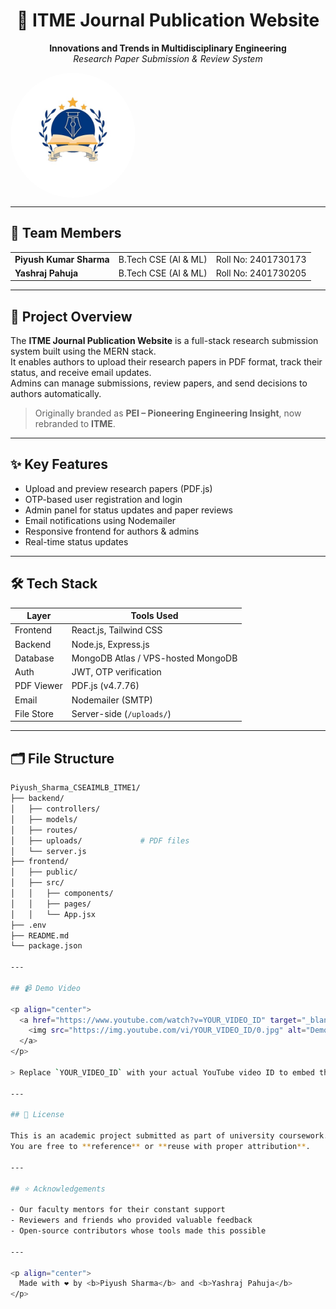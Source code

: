 <h1 align="center">🧠 ITME Journal Publication Website</h1>

<p align="center">
  <b>Innovations and Trends in Multidisciplinary Engineering</b><br/>
  <i>Research Paper Submission & Review System</i>
</p>

<div style="width: 200px; height: 200px; border-radius: 50%; overflow: hidden;">
  <img src="./banner.jpg" alt="ITME Banner" width="100%" height="100%" style="object-fit: cover;">
</div>


---

## 👥 Team Members

<table>
  <tr>
    <td><b>Piyush Kumar Sharma</b></td>
    <td>B.Tech CSE (AI & ML)</td>
    <td>Roll No: 2401730173</td>
  </tr>
  <tr>
    <td><b>Yashraj Pahuja</b></td>
    <td>B.Tech CSE (AI & ML)</td>
    <td>Roll No: 2401730205</td>
  </tr>
</table>

---

## 📌 Project Overview

The **ITME Journal Publication Website** is a full-stack research submission system built using the MERN stack.  
It enables authors to upload their research papers in PDF format, track their status, and receive email updates.  
Admins can manage submissions, review papers, and send decisions to authors automatically.

> Originally branded as **PEI – Pioneering Engineering Insight**, now rebranded to **ITME**.

---

## ✨ Key Features

- Upload and preview research papers (PDF.js)
- OTP-based user registration and login
- Admin panel for status updates and paper reviews
- Email notifications using Nodemailer
- Responsive frontend for authors & admins
- Real-time status updates

---

## 🛠️ Tech Stack

| Layer       | Tools Used                             |
|------------|------------------------------------------|
| Frontend   | React.js, Tailwind CSS                   |
| Backend    | Node.js, Express.js                      |
| Database   | MongoDB Atlas / VPS-hosted MongoDB       |
| Auth       | JWT, OTP verification                    |
| PDF Viewer | PDF.js (v4.7.76)                         |
| Email      | Nodemailer (SMTP)                        |
| File Store | Server-side (`/uploads/`)                |

---

## 🗂️ File Structure

```bash
Piyush_Sharma_CSEAIMLB_ITME1/
├── backend/
│   ├── controllers/
│   ├── models/
│   ├── routes/
│   ├── uploads/             # PDF files
│   └── server.js
├── frontend/
│   ├── public/
│   ├── src/
│   │   ├── components/
│   │   ├── pages/
│   │   └── App.jsx
├── .env
├── README.md
└── package.json

---

## 📹 Demo Video

<p align="center">
  <a href="https://www.youtube.com/watch?v=YOUR_VIDEO_ID" target="_blank">
    <img src="https://img.youtube.com/vi/YOUR_VIDEO_ID/0.jpg" alt="Demo Video" width="60%" />
  </a>
</p>

> Replace `YOUR_VIDEO_ID` with your actual YouTube video ID to embed the preview image.

---

## 🧾 License

This is an academic project submitted as part of university coursework.  
You are free to **reference** or **reuse with proper attribution**.

---

## ⭐ Acknowledgements

- Our faculty mentors for their constant support  
- Reviewers and friends who provided valuable feedback  
- Open-source contributors whose tools made this possible  

---

<p align="center">
  Made with ❤️ by <b>Piyush Sharma</b> and <b>Yashraj Pahuja</b>
</p>
